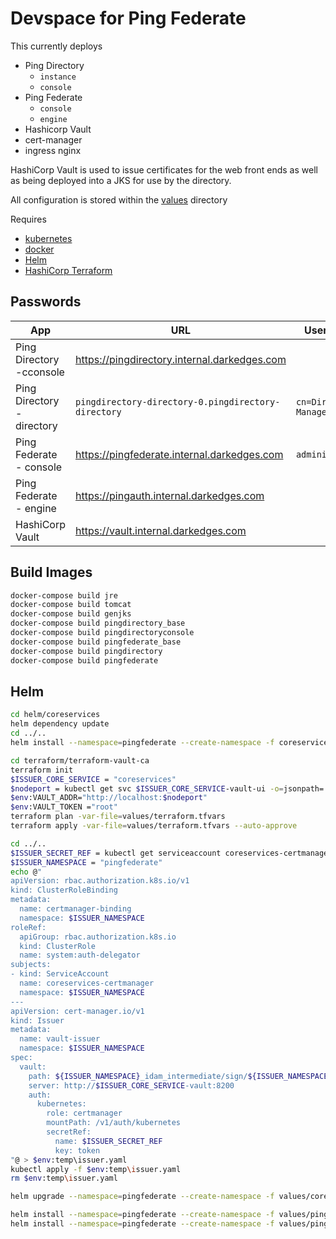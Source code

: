 # Devspace for Ping Federate

This currently deploys

- Ping Directory
  - `instance`
  - `console`
- Ping Federate
  - `console`
  - `engine`
- Hashicorp Vault
- cert-manager
- ingress nginx

HashiCorp Vault is used to issue certificates for the web front ends as well as being deployed into a JKS for use by the directory.

All configuration is stored within the [values](values) directory

Requires

- [kubernetes](https://kubernetes.io/)
- [docker](https://www.docker.com/)
- [Helm](https://helm.sh/)
- [HashiCorp Terraform](https://www.terraform.io/)

## Passwords

| App                        | URL                                                 | Username               | Password   |
| -------------------------- | --------------------------------------------------- | ---------------------- | ---------- |
| Ping Directory -cconsole   | <https://pingdirectory.internal.darkedges.com>      |                        |            |
| Ping Directory - directory | `pingdirectory-directory-0.pingdirectory-directory` | `cn=Directory Manager` | `Passw0rd` |
| Ping Federate - console    | <https://pingfederate.internal.darkedges.com>       | `administrator`        | `Passw0rd` |
| Ping Federate - engine     | <https://pingauth.internal.darkedges.com>           |                        |            |
| HashiCorp Vault            | <https://vault.internal.darkedges.com>              |                        | `root`     |

## Build Images

```bash
docker-compose build jre
docker-compose build tomcat
docker-compose build genjks
docker-compose build pingdirectory_base
docker-compose build pingdirectoryconsole
docker-compose build pingfederate_base
docker-compose build pingdirectory
docker-compose build pingfederate
```

## Helm

```bash
cd helm/coreservices
helm dependency update
cd ../..
helm install --namespace=pingfederate --create-namespace -f coreservices.yaml coreservices helm/coreservices

cd terraform/terraform-vault-ca
terraform init
$ISSUER_CORE_SERVICE = "coreservices"
$nodeport = kubectl get svc $ISSUER_CORE_SERVICE-vault-ui -o=jsonpath='{.spec.ports[?(@.port==8200)].nodePort}'
$env:VAULT_ADDR="http://localhost:$nodeport"
$env:VAULT_TOKEN ="root"
terraform plan -var-file=values/terraform.tfvars
terraform apply -var-file=values/terraform.tfvars --auto-approve

cd ../..
$ISSUER_SECRET_REF = kubectl get serviceaccount coreservices-certmanager -o=jsonpath='{.secrets[].name}'
$ISSUER_NAMESPACE = "pingfederate"
echo @"
apiVersion: rbac.authorization.k8s.io/v1
kind: ClusterRoleBinding
metadata:
  name: certmanager-binding
  namespace: $ISSUER_NAMESPACE
roleRef:
  apiGroup: rbac.authorization.k8s.io
  kind: ClusterRole
  name: system:auth-delegator
subjects:
- kind: ServiceAccount
  name: coreservices-certmanager
  namespace: $ISSUER_NAMESPACE
---
apiVersion: cert-manager.io/v1
kind: Issuer
metadata:
  name: vault-issuer
  namespace: $ISSUER_NAMESPACE
spec:
  vault:
    path: ${ISSUER_NAMESPACE}_idam_intermediate/sign/${ISSUER_NAMESPACE}_idam
    server: http://$ISSUER_CORE_SERVICE-vault:8200
    auth:
      kubernetes:
        role: certmanager
        mountPath: /v1/auth/kubernetes
        secretRef:
          name: $ISSUER_SECRET_REF
          key: token
"@ > $env:temp\issuer.yaml
kubectl apply -f $env:temp\issuer.yaml
rm $env:temp\issuer.yaml

helm upgrade --namespace=pingfederate --create-namespace -f values/coreservices.yaml -f values/coreservices-upgrade.yaml coreservices helm/coreservices

helm install --namespace=pingfederate --create-namespace -f values/pingdirectory.yaml pingdirectory helm/pingdirectory
helm install --namespace=pingfederate --create-namespace -f values/pingfederate.yaml pingfederate helm/pingfederate
```
